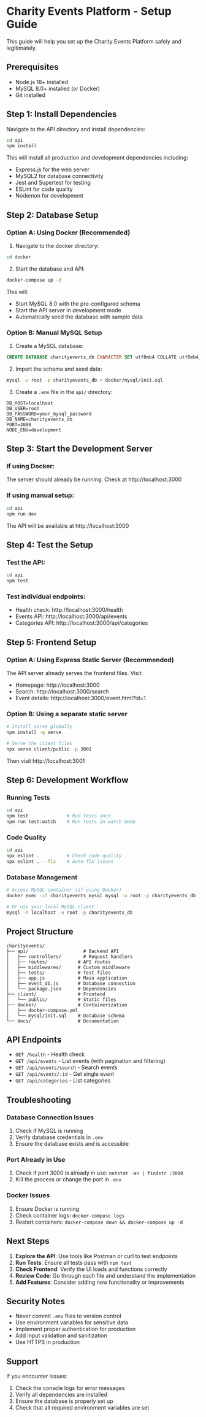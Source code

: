 # Charity Events Platform - Setup Guide

This guide will help you set up the Charity Events Platform safely and legitimately.

## Prerequisites

- Node.js 18+ installed
- MySQL 8.0+ installed (or Docker)
- Git installed

## Step 1: Install Dependencies

Navigate to the API directory and install dependencies:

```bash
cd api
npm install
```

This will install all production and development dependencies including:
- Express.js for the web server
- MySQL2 for database connectivity
- Jest and Supertest for testing
- ESLint for code quality
- Nodemon for development

## Step 2: Database Setup

### Option A: Using Docker (Recommended)

1. Navigate to the docker directory:
```bash
cd docker
```

2. Start the database and API:
```bash
docker-compose up -d
```

This will:
- Start MySQL 8.0 with the pre-configured schema
- Start the API server in development mode
- Automatically seed the database with sample data

### Option B: Manual MySQL Setup

1. Create a MySQL database:
```sql
CREATE DATABASE charityevents_db CHARACTER SET utf8mb4 COLLATE utf8mb4_general_ci;
```

2. Import the schema and seed data:
```bash
mysql -u root -p charityevents_db < docker/mysql/init.sql
```

3. Create a `.env` file in the `api/` directory:
```env
DB_HOST=localhost
DB_USER=root
DB_PASSWORD=your_mysql_password
DB_NAME=charityevents_db
PORT=3000
NODE_ENV=development
```

## Step 3: Start the Development Server

### If using Docker:
The server should already be running. Check at http://localhost:3000

### If using manual setup:
```bash
cd api
npm run dev
```

The API will be available at http://localhost:3000

## Step 4: Test the Setup

### Test the API:
```bash
cd api
npm test
```

### Test individual endpoints:
- Health check: http://localhost:3000/health
- Events API: http://localhost:3000/api/events
- Categories API: http://localhost:3000/api/categories

## Step 5: Frontend Setup

### Option A: Using Express Static Server (Recommended)
The API server already serves the frontend files. Visit:
- Homepage: http://localhost:3000
- Search: http://localhost:3000/search
- Event details: http://localhost:3000/event.html?id=1

### Option B: Using a separate static server
```bash
# Install serve globally
npm install -g serve

# Serve the client files
npx serve client/public -p 3001
```

Then visit http://localhost:3001

## Step 6: Development Workflow

### Running Tests
```bash
cd api
npm test              # Run tests once
npm run test:watch    # Run tests in watch mode
```

### Code Quality
```bash
cd api
npx eslint .          # Check code quality
npx eslint . --fix    # Auto-fix issues
```

### Database Management
```bash
# Access MySQL container (if using Docker)
docker exec -it charityevents_mysql mysql -u root -p charityevents_db

# Or use your local MySQL client
mysql -h localhost -u root -p charityevents_db
```

## Project Structure

```
charityevents/
├── api/                    # Backend API
│   ├── controllers/        # Request handlers
│   ├── routes/           # API routes
│   ├── middlewares/      # Custom middleware
│   ├── tests/            # Test files
│   ├── app.js            # Main application
│   ├── event_db.js       # Database connection
│   └── package.json      # Dependencies
├── client/               # Frontend
│   └── public/           # Static files
├── docker/               # Containerization
│   ├── docker-compose.yml
│   └── mysql/init.sql    # Database schema
└── docs/                 # Documentation
```

## API Endpoints

- `GET /health` - Health check
- `GET /api/events` - List events (with pagination and filtering)
- `GET /api/events/search` - Search events
- `GET /api/events/:id` - Get single event
- `GET /api/categories` - List categories

## Troubleshooting

### Database Connection Issues
1. Check if MySQL is running
2. Verify database credentials in `.env`
3. Ensure the database exists and is accessible

### Port Already in Use
1. Check if port 3000 is already in use: `netstat -an | findstr :3000`
2. Kill the process or change the port in `.env`

### Docker Issues
1. Ensure Docker is running
2. Check container logs: `docker-compose logs`
3. Restart containers: `docker-compose down && docker-compose up -d`

## Next Steps

1. **Explore the API**: Use tools like Postman or curl to test endpoints
2. **Run Tests**: Ensure all tests pass with `npm test`
3. **Check Frontend**: Verify the UI loads and functions correctly
4. **Review Code**: Go through each file and understand the implementation
5. **Add Features**: Consider adding new functionality or improvements

## Security Notes

- Never commit `.env` files to version control
- Use environment variables for sensitive data
- Implement proper authentication for production
- Add input validation and sanitization
- Use HTTPS in production

## Support

If you encounter issues:
1. Check the console logs for error messages
2. Verify all dependencies are installed
3. Ensure the database is properly set up
4. Check that all required environment variables are set
